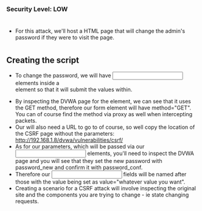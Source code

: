 
### Security Level: LOW
#
* For this attack, we'll host a HTML page that will change the admin's password if they were to visit the page.
#
## Creating the script
* To change the password, we will have <input> elements inside a <form> element so that it will submit the values within.
* By inspecting the DVWA page for the <form> element, we can see that it uses the GET method, therefore our form element will have method="GET".
  You can of course find the method via proxy as well when intercepting packets.
* Our <form> will also need a URL to go to of course, so well copy the location of the CSRF page without the parameters: http://192.168.1.8/dvwa/vulnerabilities/csrf/
* As for our parameters, which will be passed via our <input> elements, you'll need to inspect the DVWA page and you will see that they set the new password with password_new and confirm it with password_conf. 
* Therefore our <input> fields will be named after those with the value being set as value="whatever value you want".
* Creating a scenario for a CSRF attack will involve inspecting the original site and the components you are trying to change - ie state changing requests.
#
